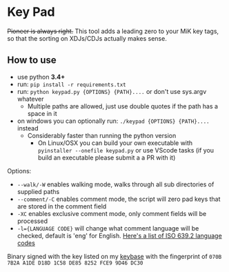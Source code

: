 # Key Pad

~~Pioneer is always right.~~
This tool adds a leading zero to your MiK key tags, so that the sorting on XDJs/CDJs actually makes sense.

## How to use

- use python **3.4+**
- run: `pip install -r requirements.txt`
- run: `python keypad.py {OPTIONS} {PATH}....` or don't use sys.argv whatever
  - Multiple paths are allowed, just use double quotes if the path has a space in it
- on windows you can optionally run: `./keypad {OPTIONS} {PATH}....` instead
  - Considerably faster than running the python version
    - On Linux/OSX you can build your own executable with `pyinstaller --onefile keypad.py` or use VScode tasks (if you build an executable please submit a a PR with it)

Options:

- `--walk/-W` enables walking mode, walks through all sub directories of supplied paths
- `--comment/-C` enables comment mode, the script will zero pad keys that are stored in the comment field
- `-XC` enables exclusive comment mode, only comment fields will be processed
- `-l={LANGUAGE CODE}` will change what comment language will be checked, default is 'eng' for English. [Here's a list of ISO 639.2 language codes](https://www.loc.gov/standards/iso639-2/php/code_list.php "ISO 639.2 reference")

Binary signed with the key listed on my [keybase](https://keybase.io/r0uge) with the fingerprint of `070B 7B2A A1DE D18D 1C58 DE85 8252 FCE9 9D46 DC30`